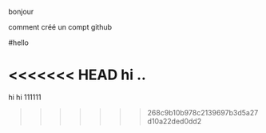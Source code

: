 bonjour
<DOCTYPE html>
<html>
  <head> 
    <title>git and github</title>
  </head>
 <body>
<p>comment créé un compt github</p>
 </body>
</html>
#hello 

<<<<<<< HEAD
hi ..
=======
hi hi
111111
>>>>>>> 268c9b10b978c2139697b3d5a27d10a22ded0dd2
